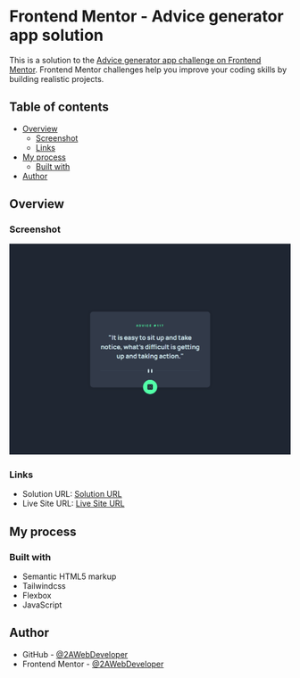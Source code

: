 # Frontend Mentor - Advice generator app solution

This is a solution to the [Advice generator app challenge on Frontend Mentor](https://www.frontendmentor.io/challenges/advice-generator-app-QdUG-13db). Frontend Mentor challenges help you improve your coding skills by building realistic projects.

## Table of contents

- [Overview](#overview)
  - [Screenshot](#screenshot)
  - [Links](#links)
- [My process](#my-process)
  - [Built with](#built-with)
- [Author](#author)

## Overview

### Screenshot

![advice-generator-app](https://raw.githubusercontent.com/2AWebDeveloper/advice-generator-app/refs/heads/main/assets/images/screenshot.png)

### Links

- Solution URL: [Solution URL](https://github.com/2AWebDeveloper/advice-generator-app)
- Live Site URL: [Live Site URL](https://2awebdeveloper.github.io/advice-generator-app/)

## My process

### Built with

- Semantic HTML5 markup
- Tailwindcss
- Flexbox
- JavaScript

## Author

- GitHub - [@2AWebDeveloper](https://github.com/2AWebDeveloper)
- Frontend Mentor - [@2AWebDeveloper](https://www.frontendmentor.io/profile/2AWebDeveloper)
